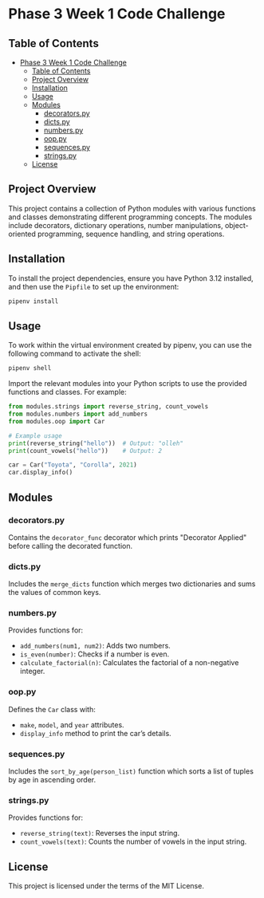 # Phase 3 Week 1 Code Challenge

## Table of Contents

- [Phase 3 Week 1 Code Challenge](#phase-3-week-1-code-challenge)
  - [Table of Contents](#table-of-contents)
  - [Project Overview](#project-overview)
  - [Installation](#installation)
  - [Usage](#usage)
  - [Modules](#modules)
    - [decorators.py](#decoratorspy)
    - [dicts.py](#dictspy)
    - [numbers.py](#numberspy)
    - [oop.py](#ooppy)
    - [sequences.py](#sequencespy)
    - [strings.py](#stringspy)
  - [License](#license)

## Project Overview

This project contains a collection of Python modules with various functions and classes demonstrating different programming concepts. The modules include decorators, dictionary operations, number manipulations, object-oriented programming, sequence handling, and string operations.

## Installation

To install the project dependencies, ensure you have Python 3.12 installed, and then use the `Pipfile` to set up the environment:

```bash
pipenv install
```

## Usage

To work within the virtual environment created by pipenv, you can use the following command to activate the shell:
```bash
pipenv shell
```

Import the relevant modules into your Python scripts to use the provided functions and classes. For example:

```python
from modules.strings import reverse_string, count_vowels
from modules.numbers import add_numbers
from modules.oop import Car

# Example usage
print(reverse_string("hello"))  # Output: "olleh"
print(count_vowels("hello"))    # Output: 2

car = Car("Toyota", "Corolla", 2021)
car.display_info()
```

## Modules

### decorators.py

Contains the `decorator_func` decorator which prints "Decorator Applied" before calling the decorated function.

### dicts.py

Includes the `merge_dicts` function which merges two dictionaries and sums the values of common keys.

### numbers.py

Provides functions for:
- `add_numbers(num1, num2)`: Adds two numbers.
- `is_even(number)`: Checks if a number is even.
- `calculate_factorial(n)`: Calculates the factorial of a non-negative integer.

### oop.py

Defines the `Car` class with:
- `make`, `model`, and `year` attributes.
- `display_info` method to print the car’s details.

### sequences.py

Includes the `sort_by_age(person_list)` function which sorts a list of tuples by age in ascending order.

### strings.py

Provides functions for:
- `reverse_string(text)`: Reverses the input string.
- `count_vowels(text)`: Counts the number of vowels in the input string.

## License

This project is licensed under the terms of the MIT License.
